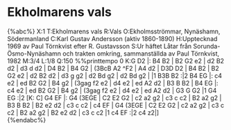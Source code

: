 # Ekholmarens vals

{%abc%}
X:1
T:Ekholmarens vals
R:Vals
O:Ekholmsströmmar, Nynäshamn, Södermanland
C:Karl Gustav Andersson (aktiv 1860-1890)
H:Upptecknad 1969 av Paul Törnkvist efter R. Gustavsson
S:Ur häftet Låtar från Sorunda-Ösmo-Nynäshamn och trakten omkring, sammanställda av Paul Törnkvist, 1982
M:3/4
L:1/8
Q:150
%%printtempo 0
K:G
D2 |: B4  B2 | B2 G2 e2 | d2 B2 d2 | d3 d  d2 | D4    B2 | B4   G2 | (3BcB A2 ^F2 |
      A4  d2 | D3D   D2 | B4    B2 | B2 G2 e2 | d2 B2 d2 | d3 g g2 | d2  Bd    g2 | d2 Bd g2 |
   |1 B3B B2 :|2 B4  EG |: c4  e2 | ed B2 G2 | B4  g2 | (3gag f2 e2 | d4  e2 | ed A2 d2 |
    B3  B B2 | B4    EG |: c4  e2 | ed  B2 G2 | B4    g2 | (3gag f2 e2 | d4  e2 | ed A2 d2 |
    G3  G G2 |1 G4  EG :|2 [K: C] G4  EF |: G4 (3EGE | C2 E2 G2 | c2 a2 g2 | c3  c c2 | B2 a2 g2 |
    B3  B B2 | B2 e2 d2 | c3 c c2 | c4     EF | G4 (3EGE | C2 E2 G2 | c2 a2 g2 | c3  c c2 |
    B2 a2 g2 | B2 e2 d2 | c3 c c2 |1 c4   EF :|2 c4   z2|]    
{%endabc%}
